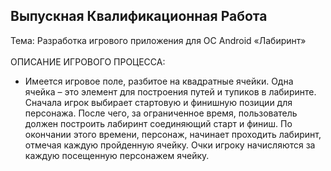 ## Выпускная Квалификационная Работа
Тема: Разработка игрового приложения для ОС Android «Лабиринт»
<br><br>
ОПИСАНИЕ ИГРОВОГО ПРОЦЕССА:
<br>
- Имеется игровое поле, разбитое на квадратные ячейки. Одна ячейка – это элемент для построения путей и тупиков в лабиринте. Сначала игрок выбирает стартовую и финишную позиции для персонажа. После чего, за ограниченное время, пользователь должен построить лабиринт соединяющий старт и финиш. По окончании этого времени, персонаж, начинает проходить лабиринт, отмечая каждую пройденную ячейку. Очки игроку начисляются за каждую посещенную персонажем ячейку.
